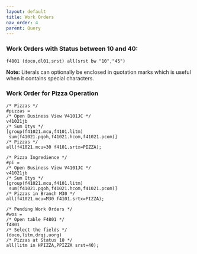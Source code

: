 ```yaml
---
layout: default
title: Work Orders
nav_order: 4
parent: Query
---
```


<link href="../assets/prism-dark.min.css" rel="stylesheet" />
<link href="../assets/style.css" rel="stylesheet">
<script src="../assets/prism-core.min.js"></script>
<script src="../assets/prism-cql.js"></script>

### Work Orders with Status between 10 and 40:

<div class="codeblock">
<pre><code class="language-cql">f4801 (doco,dl01,srst) all(srst bw "10","45")</code></pre>
</div>

**Note:** Literals can optionally be enclosed in quotation marks which is useful when it contains special characters.

### Work Order for Pizza Operation

<div class="codeblock">
<pre><code class="language-cql">/* Pizzas */
#pizzas =
/* Open Business View V4101JC */
v41021jb
/* Sum Qtys */
[group(f41021.mcu,f4101.litm)
 sum(f41021.pqoh,f41021.hcom,f41021.pcom)]
/* Pizzas */
all(f41021.mcu=30 f4101.srtx=PIZZA);
</code></pre>
</div>
<div class="codeblock">
<pre><code class="language-cql">/* Pizza Ingredience */
#pi =
/* Open Business View V4101JC */
v41021jb
/* Sum Qtys */
[group(f41021.mcu,f4101.litm)
 sum(f41021.pqoh,f41021.hcom,f41021.pcom)]
/* Pizzas in Branch M30 */
all(f41021.mcu=M30 f4101.srtx=PIZZA);
</code></pre>
</div>
<div class="codeblock">
<pre><code class="language-cql">/* Pending Work Orders */
#wos =
/* Open table F4801 */
f4801
/* Select the fields */
(doco,litm,drqj,uorg)
/* Pizzas at Status 10 */
all(litm in HPIZZA,PPIZZA srst=40);
</code></pre>
</div>